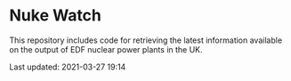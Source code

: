 # Nuke Watch

This repository includes code for retrieving the latest information available on the output of EDF nuclear power plants in the UK.

Last updated: 2021-03-27 19:14